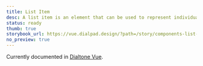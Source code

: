 ```yaml
---
title: List Item
desc: A list item is an element that can be used to represent individual items in a list.
status: ready
thumb: true
storybook_url: https://vue.dialpad.design/?path=/story/components-list-item--default
no_preview: true
---
```


<aside class="d-notice d-notice--info d-mt24 d-wmx100p" role="status" aria-hidden="false">
  <div class="d-notice__icon">
    <dt-icon name="info"></dt-icon>
  </div>
  <div class="d-notice__content d-stack4">
    <p class="d-notice__message">
      Currently documented in <a target="_blank" href="https://vue.dialpad.design/?path=/docs/components-list-item--default" class="d-link d-link--muted">Dialtone Vue</a>.
    </p>
  </div>
</aside>
